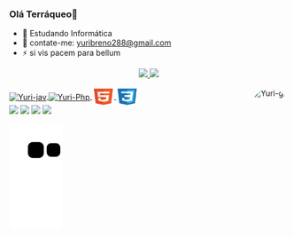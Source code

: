 ### Olá Terráqueo👋


- 🔭 Estudando Informática
- 💬 contate-me: yuribreno288@gmail.com
- ⚡ si vis pacem para bellum

<div align="center">
  <a href="https://github.com/YuriBreno">
  <img height="180em" src="https://github-readme-stats.vercel.app/api?username=YuriBreno&show_icons=true&theme=dark&include_all_commits=true&count_private=true"/>
  <img height="180em" src="https://github-readme-stats.vercel.app/api/top-langs/?username=YuriBreno&layout=compact&langs_count=7&theme=dark"/>
</div>
  
  <div style="display: inline_block"><br>
  <img align="center" alt="Yuri-jav" height="30" width="40" src="https://cdn.jsdelivr.net/gh/devicons/devicon/icons/java/java-original-wordmark.svg" />
  <img align="center" alt="Yuri-Php" height="30" width="40"   src="https://cdn.jsdelivr.net/gh/devicons/devicon/icons/php/php-original.svg" />
  <img align="center" alt="Yuri-HTML" height="30" width="40" src="https://raw.githubusercontent.com/devicons/devicon/master/icons/html5/html5-original.svg">
  <img align="center" alt="Yuri-CSS" height="30" width="40" src="https://raw.githubusercontent.com/devicons/devicon/master/icons/css3/css3-original.svg">
  <img align="right" alt="Yuri-gif" height="150" style="border-radius:50px;" src="">
</div>
  
  

<div> 
  <a href="https://instagram.com/theyur1" target="_blank"><img src="https://img.shields.io/badge/-Instagram-%23E4405F?style=for-the-badge&logo=instagram&logoColor=white" target="_blank"></a>
 	<a href="https://www.twitch.tv/YuuriBrr" target="_blank"><img src="https://img.shields.io/badge/Twitch-9146FF?style=for-the-badge&logo=twitch&logoColor=white" target="_blank"></a>
 <a href="https://discord.com/channels/@me" target="_blank"><img src="https://img.shields.io/badge/Discord-7289DA?style=for-the-badge&logo=discord&logoColor=white" target="_blank"></a> 
  <a href = "mailto:yuribreno288@gmail.com"><img src="https://img.shields.io/badge/-Gmail-%23333?style=for-the-badge&logo=gmail&logoColor=white" target="_blank"></a>
 
  ![Snake animation](https://github.com/rafaballerini/rafaballerini/blob/output/github-contribution-grid-snake.svg)
 
</div>
       
          
